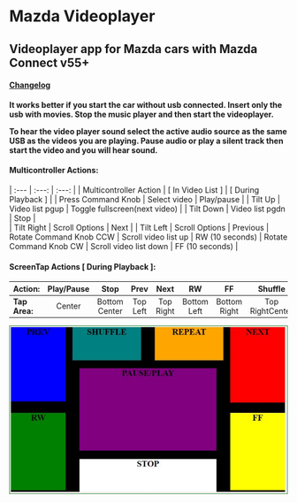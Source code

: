 # Mazda Videoplayer
## Videoplayer app for Mazda cars with Mazda Connect v55+
#### [Changelog](CHANGELOG.md)

**It works better if you start the car without usb connected. Insert only the usb with movies. Stop the music player and then start the videoplayer.**

**To hear the video player sound select the active audio source as the same USB as the videos you are playing.  Pause audio or play a silent track then start the video and you will hear sound.**
#### Multicontroller Actions:


| :--- | :---: | :---: |
| Multicontroller Action   |   [ In Video List ]     |  [ During Playback ] |
| Press Command Knob    |   Select video     |   Play/pause  |
| Tilt Up      |   Video list pgup    |   Toggle fullscreen(next video)   |
| Tilt Down      |   Video list pgdn    |   Stop    |   
| Tilt Right      |   Scroll Options   |   Next    |
| Tilt Left      |   Scroll Options    |   Previous  |
Rotate Command Knob CCW   |   Scroll video list up   |   RW (10 seconds)  |
Rotate Command Knob CW   |   Scroll video list down | FF (10 seconds) |

#### ScreenTap Actions [ During Playback ]:

| Action: | Play/Pause | Stop | Prev | Next | RW | FF | Shuffle | RepeatAll  |  
|  :--- |  :---:  |  :---:  | :---:  | :---: | :---: | :---:| :---: | :---: |  
| **Tap Area:** | Center | Bottom Center | Top Left | Top Right | Bottom Left | Bottom Right | Top RightCenter | Top LeftCenter |  

![Touch Screen Control Map](/images/scrnCtrlMap.jpg)
